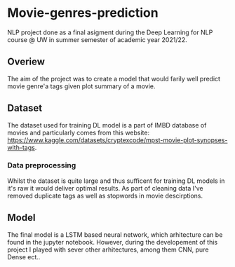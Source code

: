 # Movie-genres-prediction
NLP project done as a final asigment during the Deep Learning for NLP course @ UW in summer semester of academic year 2021/22. 

## Overiew
The aim of the project was to create a model that would farily well predict movie genre'a tags given plot summary of a movie. 

## Dataset
The dataset used for training DL model is a part of IMBD database of movies and particularly comes from 
this website: https://www.kaggle.com/datasets/cryptexcode/mpst-movie-plot-synopses-with-tags.

### Data preprocessing 
Whilst the dataset is quite large and thus sufficent for training DL models in it's raw it would deliver 
optimal results. As part of cleaning data I've removed duplicate tags as well as stopwords in movie descirptions. 


## Model
The final model is a LSTM based neural network, which arhitecture can be found in the jupyter notebook. 
However, during the developement of this project I played with sever other arhitectures, among them 
CNN, pure Dense ect.. 





